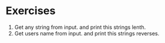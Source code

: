 # Exercises

1. Get any string from input. and print this strings lenth.
2. Get users name from input. and print this strings reverses.